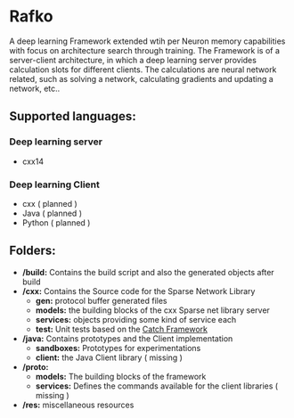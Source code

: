 # Rafko
A deep learning Framework extended wtih per Neuron memory capabilities with focus on 
architecture search through training.
The Framework is of a server-client architecture, in which  a deep learning server provides 
calculation slots for different clients. The calculations are neural network related, 
such as solving a network, calculating gradients and updating a network, etc.. 

## Supported languages:
### Deep learning server
- cxx14

### Deep learning Client
- cxx ( planned )
- Java ( planned )
- Python ( planned )

## Folders:
 - **/build:** Contains the build script and also the generated objects after build 
 - **/cxx:** Contains the Source code for the Sparse Network Library
   - **gen:** protocol buffer generated files
   - **models:** the building blocks of the cxx Sparse net library server
   - **services:** objects providing some kind of service each
   - **test:** Unit tests based on the [Catch Framework](https://github.com/catchorg/Catch2) 
 - **/java:** Contains prototypes and the Client implementation
   - **sandboxes:** Prototypes for experimentations
   - **client:** the Java Client library ( missing )
 - **/proto:**
   - **models:** The building blocks of the framework 
   - **services:** Defines the commands available for the client libraries ( missing )
 - **/res:** miscellaneous resources
